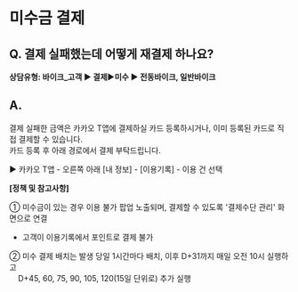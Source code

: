 # 미수금 결제

**Q. 결제 실패했는데 어떻게 재결제 하나요?**
----------------------------

**상담유형: **바이크\_고객 ▶ 결제****▶****미수 ▶ 전동바이크, 일반바이크****

**A.**
------

결제 실패한 금액은 카카오 T앱에 결제하실 카드 등록하시거나, 이미 등록된 카드로 직접 결제할 수 있습니다.  
카드 등록 후 아래 경로에서 결제 부탁드립니다.  
  
▶ 카카오 T앱 - 오른쪽 아래 [내 정보] - [이용기록] - 이용 건 선택

**[정책 및 참고사항]**

① 미수금이 있는 경우 이용 불가 팝업 노출되며, 결제할 수 있도록 '결제수단 관리' 화면으로 연결

* 고객이 이용기록에서 포인트로 결제 불가

② 미수 결제 배치는 발생 당일 1시간마다 배치, 이후 D+31까지 매일 오전 10시 실행하고  
    D+45, 60, 75, 90, 105, 120(15일 단위로) 추가 실행